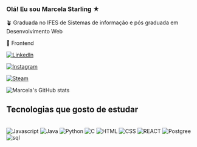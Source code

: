 ### Olá! Eu sou Marcela Starling ★
🪴 Graduada no IFES de Sistemas de informação e pós graduada em Desenvolvimento Web

📕 Frontend

[![Linkedln](https://img.shields.io/badge/LinkedIn-0077B5?style=for-the-badge&logo=linkedin&logoColor=white)](https://www.linkedin.com/in/marcela-starling-11a2bb226/)

[![Instagram](https://img.shields.io/badge/Instagram-E4405F?style=for-the-badge&logo=instagram&logoColor=white)](https://www.instagram.com/marcela.sfl/)

[![Steam](https://img.shields.io/badge/Steam-000000?style=for-the-badge&logo=steam&logoColor=white)](https://steamcommunity.com/profiles/76561198327052164/)

![Marcela's GitHub stats](https://github-readme-stats.vercel.app/api?username=marcelasfl&show_icons=true&theme=radical)



## Tecnologias que gosto de estudar
<div style= "display: inline_block"> <br/>
    <img align= "center" alt="Javascript" src="https://img.shields.io/badge/JavaScript-323330?style=for-the-badge&logo=javascript&logoColor=F7DF1E" / >  
    <img align= "center" alt="Java" src="https://img.shields.io/badge/Java-ED8B00?style=for-the-badge&logo=openjdk&logoColor=white" />
   <img align= "center" alt="Python" src="https://img.shields.io/badge/Python-14354C?style=for-the-badge&logo=python&logoColor=white" />
    <img align= "center" alt="C" src="https://img.shields.io/badge/C-00599C?style=for-the-badge&logo=c&logoColor=white" /> 
    <img align= "center" alt="HTML" src="https://img.shields.io/badge/HTML-239120?style=for-the-badge&logo=html5&logoColor=white" /> 
    <img align= "center" alt="CSS" src="https://img.shields.io/badge/CSS-239120?&style=for-the-badge&logo=css3&logoColor=white" />    
    <img align= "center" alt="REACT" src="https://img.shields.io/badge/React-20232A?style=for-the-badge&logo=react&logoColor=61DAFB" />
    <img align= "center" alt="Postgree" src="https://img.shields.io/badge/PostgreSQL-316192?style=for-the-badge&logo=postgresql&logoColor=white" />
    <img align= "center" alt="sql" src="https://img.shields.io/badge/Microsoft_SQL_Server-CC2927?style=for-the-badge&logo=microsoft-sql-server&logoColor=white" />       


